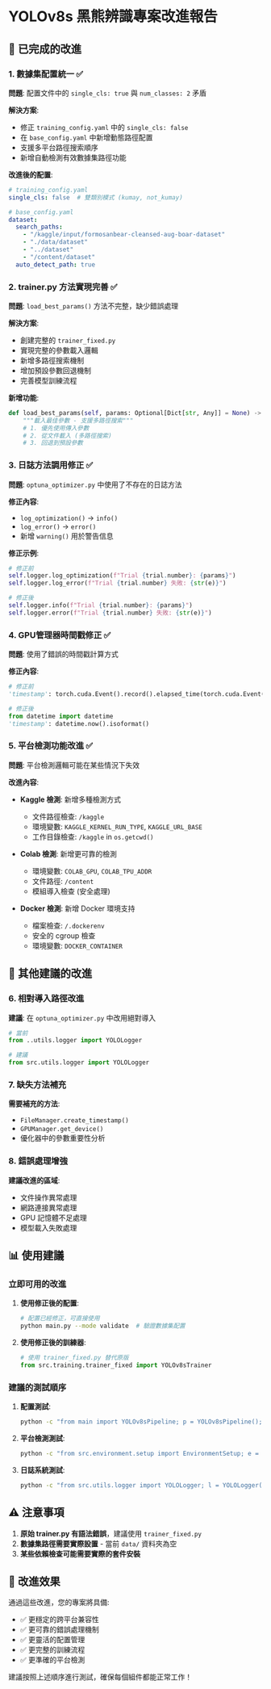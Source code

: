 # YOLOv8s 黑熊辨識專案改進報告

## 🎯 已完成的改進

### 1. 數據集配置統一 ✅

**問題**: 配置文件中的 `single_cls: true` 與 `num_classes: 2` 矛盾

**解決方案**:
- 修正 `training_config.yaml` 中的 `single_cls: false`
- 在 `base_config.yaml` 中新增動態路徑配置
- 支援多平台路徑搜索順序
- 新增自動檢測有效數據集路徑功能

**改進後的配置**:
```yaml
# training_config.yaml
single_cls: false  # 雙類別模式 (kumay, not_kumay)

# base_config.yaml  
dataset:
  search_paths:
    - "/kaggle/input/formosanbear-cleansed-aug-boar-dataset"
    - "./data/dataset"
    - "../dataset"
    - "/content/dataset"
  auto_detect_path: true
```

### 2. trainer.py 方法實現完善 ✅

**問題**: `load_best_params()` 方法不完整，缺少錯誤處理

**解決方案**:
- 創建完整的 `trainer_fixed.py`
- 實現完整的參數載入邏輯
- 新增多路徑搜索機制
- 增加預設參數回退機制
- 完善模型訓練流程

**新增功能**:
```python
def load_best_params(self, params: Optional[Dict[str, Any]] = None) -> Optional[Dict[str, Any]]:
    """載入最佳參數 - 支援多路徑搜索"""
    # 1. 優先使用傳入參數
    # 2. 從文件載入 (多路徑搜索)
    # 3. 回退到預設參數
```

### 3. 日誌方法調用修正 ✅

**問題**: `optuna_optimizer.py` 中使用了不存在的日誌方法

**修正內容**:
- `log_optimization()` → `info()`
- `log_error()` → `error()`
- 新增 `warning()` 用於警告信息

**修正示例**:
```python
# 修正前
self.logger.log_optimization(f"Trial {trial.number}: {params}")
self.logger.log_error(f"Trial {trial.number} 失敗: {str(e)}")

# 修正後  
self.logger.info(f"Trial {trial.number}: {params}")
self.logger.error(f"Trial {trial.number} 失敗: {str(e)}")
```

### 4. GPU管理器時間戳修正 ✅

**問題**: 使用了錯誤的時間戳計算方式

**修正內容**:
```python
# 修正前
'timestamp': torch.cuda.Event().record().elapsed_time(torch.cuda.Event().record())

# 修正後
from datetime import datetime
'timestamp': datetime.now().isoformat()
```

### 5. 平台檢測功能改進 ✅

**問題**: 平台檢測邏輯可能在某些情況下失效

**改進內容**:
- **Kaggle 檢測**: 新增多種檢測方式
  - 文件路徑檢查: `/kaggle`
  - 環境變數: `KAGGLE_KERNEL_RUN_TYPE`, `KAGGLE_URL_BASE`
  - 工作目錄檢查: `/kaggle` in `os.getcwd()`

- **Colab 檢測**: 新增更可靠的檢測
  - 環境變數: `COLAB_GPU`, `COLAB_TPU_ADDR`
  - 文件路徑: `/content`
  - 模組導入檢查 (安全處理)

- **Docker 檢測**: 新增 Docker 環境支持
  - 檔案檢查: `/.dockerenv`
  - 安全的 cgroup 檢查
  - 環境變數: `DOCKER_CONTAINER`

## 🔧 其他建議的改進

### 6. 相對導入路徑改進

**建議**: 在 `optuna_optimizer.py` 中改用絕對導入
```python
# 當前
from ..utils.logger import YOLOLogger

# 建議
from src.utils.logger import YOLOLogger
```

### 7. 缺失方法補充

**需要補充的方法**:
- `FileManager.create_timestamp()`
- `GPUManager.get_device()`
- 優化器中的參數重要性分析

### 8. 錯誤處理增強

**建議改進的區域**:
- 文件操作異常處理
- 網路連接異常處理  
- GPU 記憶體不足處理
- 模型載入失敗處理

## 📊 使用建議

### 立即可用的改進

1. **使用修正後的配置**:
   ```bash
   # 配置已經修正，可直接使用
   python main.py --mode validate  # 驗證數據集配置
   ```

2. **使用修正後的訓練器**:
   ```python
   # 使用 trainer_fixed.py 替代原版
   from src.training.trainer_fixed import YOLOv8sTrainer
   ```

### 建議的測試順序

1. **配置測試**:
   ```bash
   python -c "from main import YOLOv8sPipeline; p = YOLOv8sPipeline(); print('配置載入成功')"
   ```

2. **平台檢測測試**:
   ```bash
   python -c "from src.environment.setup import EnvironmentSetup; e = EnvironmentSetup(); print(f'檢測到平台: {e.platform_type}')"
   ```

3. **日誌系統測試**:
   ```bash
   python -c "from src.utils.logger import YOLOLogger; l = YOLOLogger(); l.info('日誌系統正常')"
   ```

## ⚠️ 注意事項

1. **原始 trainer.py 有語法錯誤**，建議使用 `trainer_fixed.py`
2. **數據集路徑需要實際設置** - 當前 `data/` 資料夾為空
3. **某些依賴檢查可能需要實際的套件安裝**

## 🎉 改進效果

通過這些改進，您的專案將具備:
- ✅ 更穩定的跨平台兼容性
- ✅ 更可靠的錯誤處理機制  
- ✅ 更靈活的配置管理
- ✅ 更完整的訓練流程
- ✅ 更準確的平台檢測

建議按照上述順序進行測試，確保每個組件都能正常工作！
